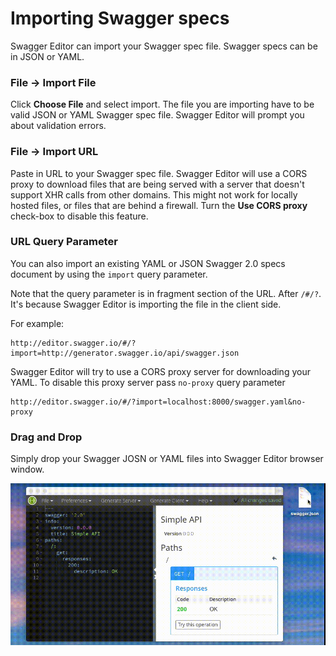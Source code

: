 # Importing Swagger specs

Swagger Editor can import your Swagger spec file. Swagger specs can be in JSON or YAML.

### File → Import File

Click **Choose File** and select import. The file you are importing have to be valid JSON or YAML Swagger spec file. Swagger Editor will prompt you about validation errors.

### File → Import URL

Paste in URL to your Swagger spec file. Swagger Editor will use a CORS proxy to download files that are being served with a server that doesn't support XHR calls from other domains. This might not work for locally hosted files, or files that are behind a firewall. Turn the **Use CORS proxy** check-box to disable this feature.

### URL Query Parameter

You can also import an existing YAML or JSON Swagger 2.0 specs document by using the `import` query parameter. 

Note that the query parameter is in fragment section of the URL. After `/#/?`. It's because Swagger Editor is importing the file in the client side.

For example:
```
http://editor.swagger.io/#/?import=http://generator.swagger.io/api/swagger.json
```

Swagger Editor will try to use a CORS proxy server for downloading your YAML. To disable this proxy server pass `no-proxy` query parameter

```
http://editor.swagger.io/#/?import=localhost:8000/swagger.yaml&no-proxy
```

### Drag and Drop

Simply drop your Swagger JOSN or YAML files into Swagger Editor browser window. 

![Swagger Editor drag and drop demo](./dnd.gif)
